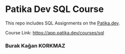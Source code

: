# Patika Dev SQL Course
This repo includes SQL Assignments on the <a href="https://www.patika.dev/tr">Patika.dev</a>.

Course Link: https://app.patika.dev/courses/sql

### Burak Kağan KORKMAZ
